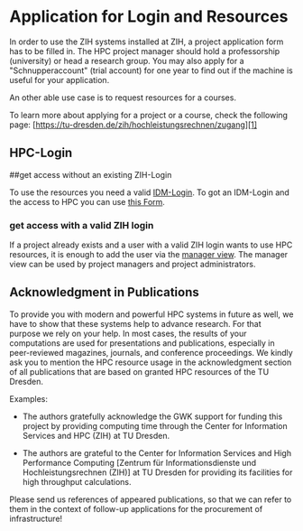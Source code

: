 # Application for Login and Resources

In order to use the ZIH systems installed at ZIH, a project application form has to be filled in.
The HPC project manager should hold a professorship (university) or head a research group. You may
also apply for a "Schnupperaccount" (trial account) for one year to find out if the machine is
useful for your application.

An other able use case is to request resources for a courses.

To learn more about applying for a project or a course,
check the following page: [https://tu-dresden.de/zih/hochleistungsrechnen/zugang][1]

## HPC-Login

##get access without an existing ZIH-Login

To use the resources you need a valid [IDM-Login][2]. To got an IDM-Login and the access to HPC you can use
[this Form][4].

### get access with a valid ZIH login

If a project already exists and a user with a valid ZIH login wants 
to use HPC resources, it is enough to add the user via the [manager view][3]. 
The manager view can be used by project managers and project administrators.

## Acknowledgment in Publications

To provide you with modern and powerful HPC systems in future as well, 
we have to show that these systems help to advance research. 
For that purpose we rely on your help.
In most cases, the results of your computations are used for 
presentations and publications, especially in peer-reviewed
magazines, journals, and conference proceedings. 
We kindly ask you to mention the HPC resource usage in the acknowledgment 
section of all publications that are based on granted HPC resources of the TU Dresden. 

Examples:

- The authors gratefully acknowledge the GWK support for funding 
  this project by providing computing time through the Center 
  for Information Services and HPC (ZIH) at TU Dresden.

- The authors are grateful to the Center for Information Services 
  and High Performance Computing [Zentrum für Informationsdienste 
  und Hochleistungsrechnen (ZIH)] at TU Dresden for providing 
  its facilities for high throughput calculations.

Please send us references of appeared publications, so that we can refer to them in the context of follow-up applications for the procurement of infrastructure!

[1]: https://tu-dresden.de/zih/hochleistungsrechnen/zugang
[2]: https://tu-dresden.de/zih/dienste/service-katalog/zugangsvoraussetzung
[3]: https://doc.zih.tu-dresden.de/application/project_management/#manage-project-members-dis-enable
[4]: https://selfservice.zih.tu-dresden.de/l/index.php/hpclogin
